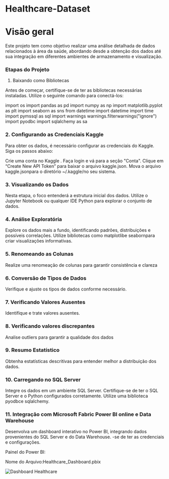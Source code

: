 # Healthcare-Dataset



# Visão geral

Este projeto tem como objetivo realizar uma análise detalhada de dados relacionados à área da saúde, abordando desde a obtenção dos dados até sua integração em diferentes ambientes de armazenamento e visualização.

### Etapas do Projeto
1. Baixando como Bibliotecas

Antes de começar, certifique-se de ter as bibliotecas necessárias instaladas. Utilize o seguinte comando para conectá-los:


import os
import pandas as pd
import numpy as np
import matplotlib.pyplot as plt
import seaborn as sns
from datetime import datetime
import time
import pymssql as sql
import warnings
warnings.filterwarnings("ignore")
import pyodbc
import sqlalchemy as sa 

### 2. Configurando as  Credenciais Kaggle

Para obter os dados, é necessário configurar as credenciais do Kaggle. Siga os passos abaixo:

Crie uma conta no Kaggle .
Faça login e vá para a seção "Conta".
Clique em “Create New API Token” para baixar o arquivo kaggle.json.
Mova o arquivo kaggle.jsonpara o diretório ~/.kaggle/no seu sistema.

### 3. Visualizando os Dados

Nesta etapa, o foco entenderá a estrutura inicial dos dados. Utilize o Jupyter Notebook ou qualquer IDE Python para explorar o conjunto de dados.

### 4. Análise Exploratória

Explore os dados mais a fundo, identificando padrões, distribuições e possíveis correlações. Utilize bibliotecas como matplotlibe seabornpara criar visualizações informativas.

### 5. Renomeando as Colunas

Realize uma renomeação de colunas para garantir consistência e clareza

### 6. Conversão de Tipos de Dados

Verifique e ajuste os tipos de dados conforme necessário.

### 7. Verificando Valores Ausentes

Identifique e trate valores ausentes.

### 8. Verificando valores discrepantes

Analise outliers para garantir a qualidade dos dados

### 9. Resumo Estatístico

Obtenha estatísticas descritivas para entender melhor a distribuição dos dados.

### 10. Carregando no SQL Server

Integre os dados em um ambiente SQL Server. Certifique-se de ter o SQL Server e o Python configurados corretamente. Utilize uma biblioteca pyodbce sqlalchemy.



### 11. Integração com Microsoft Fabric Power BI online e Data Warehouse

Desenvolva um dashboard interativo no Power BI, integrando dados provenientes do SQL Server e do Data Warehouse. -se de ter as credenciais e configurações.

Painel do Power BI:

Nome do Arquivo:Healthcare_Dashboard.pbix


![Dashboard Healthcare](https://private-user-images.githubusercontent.com/67076322/288103096-8308b657-f60e-43ca-b0b8-8070f8345688.jpeg?jwt=eyJhbGciOiJIUzI1NiIsInR5cCI6IkpXVCJ9.eyJpc3MiOiJnaXRodWIuY29tIiwiYXVkIjoicmF3LmdpdGh1YnVzZXJjb250ZW50LmNvbSIsImtleSI6ImtleTEiLCJleHAiOjE3MDE3OTE0NzYsIm5iZiI6MTcwMTc5MTE3NiwicGF0aCI6Ii82NzA3NjMyMi8yODgxMDMwOTYtODMwOGI2NTctZjYwZS00M2NhLWIwYjgtODA3MGY4MzQ1Njg4LmpwZWc_WC1BbXotQWxnb3JpdGhtPUFXUzQtSE1BQy1TSEEyNTYmWC1BbXotQ3JlZGVudGlhbD1BS0lBSVdOSllBWDRDU1ZFSDUzQSUyRjIwMjMxMjA1JTJGdXMtZWFzdC0xJTJGczMlMkZhd3M0X3JlcXVlc3QmWC1BbXotRGF0ZT0yMDIzMTIwNVQxNTQ2MTZaJlgtQW16LUV4cGlyZXM9MzAwJlgtQW16LVNpZ25hdHVyZT0wZDkyMmFmYzI0NTBmZTI2YmU1Yjc5OWNjZDUzNTlmMWM2YjUwMmExNGU1OWUwM2YzMTYzYWZlYTg4ZmYxZGYyJlgtQW16LVNpZ25lZEhlYWRlcnM9aG9zdCZhY3Rvcl9pZD0wJmtleV9pZD0wJnJlcG9faWQ9MCJ9.ho-LQrKtnW6rBkomuzRU3l-lFUYi-CULLNqUYzSFIDo)








